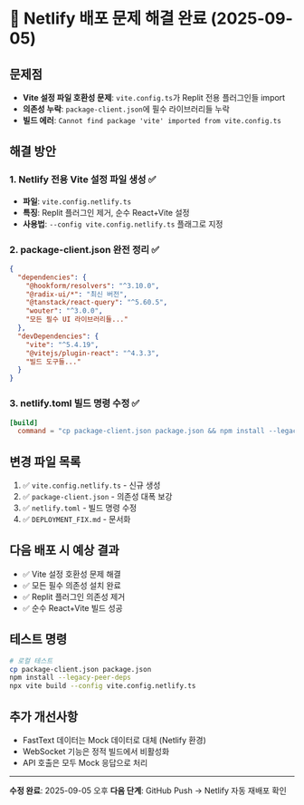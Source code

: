 # 🚨 Netlify 배포 문제 해결 완료 (2025-09-05)

## 문제점
- **Vite 설정 파일 호환성 문제**: `vite.config.ts`가 Replit 전용 플러그인들 import
- **의존성 누락**: `package-client.json`에 필수 라이브러리들 누락
- **빌드 에러**: `Cannot find package 'vite' imported from vite.config.ts`

## 해결 방안

### 1. Netlify 전용 Vite 설정 파일 생성 ✅
- **파일**: `vite.config.netlify.ts`
- **특징**: Replit 플러그인 제거, 순수 React+Vite 설정
- **사용법**: `--config vite.config.netlify.ts` 플래그로 지정

### 2. package-client.json 완전 정리 ✅
```json
{
  "dependencies": {
    "@hookform/resolvers": "^3.10.0",
    "@radix-ui/*": "최신 버전",
    "@tanstack/react-query": "^5.60.5",
    "wouter": "^3.0.0",
    "모든 필수 UI 라이브러리들..."
  },
  "devDependencies": {
    "vite": "^5.4.19",
    "@vitejs/plugin-react": "^4.3.3",
    "빌드 도구들..."
  }
}
```

### 3. netlify.toml 빌드 명령 수정 ✅
```toml
[build]
  command = "cp package-client.json package.json && npm install --legacy-peer-deps && npx vite build --config vite.config.netlify.ts"
```

## 변경 파일 목록
1. ✅ `vite.config.netlify.ts` - 신규 생성
2. ✅ `package-client.json` - 의존성 대폭 보강  
3. ✅ `netlify.toml` - 빌드 명령 수정
4. ✅ `DEPLOYMENT_FIX.md` - 문서화

## 다음 배포 시 예상 결과
- ✅ Vite 설정 호환성 문제 해결
- ✅ 모든 필수 의존성 설치 완료
- ✅ Replit 플러그인 의존성 제거
- ✅ 순수 React+Vite 빌드 성공

## 테스트 명령
```bash
# 로컬 테스트
cp package-client.json package.json
npm install --legacy-peer-deps
npx vite build --config vite.config.netlify.ts
```

## 추가 개선사항
- FastText 데이터는 Mock 데이터로 대체 (Netlify 환경)
- WebSocket 기능은 정적 빌드에서 비활성화
- API 호출은 모두 Mock 응답으로 처리

---
**수정 완료**: 2025-09-05 오후
**다음 단계**: GitHub Push → Netlify 자동 재배포 확인
